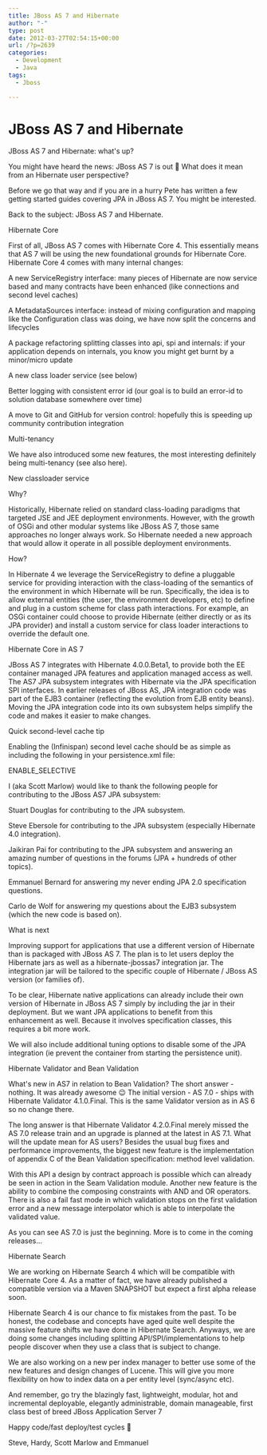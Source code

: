 ```yaml
---
title: JBoss AS 7 and Hibernate
author: "-"
type: post
date: 2012-03-27T02:54:15+00:00
url: /?p=2639
categories:
  - Development
  - Java
tags:
  - Jboss

---
```

# JBoss AS 7 and Hibernate
JBoss AS 7 and Hibernate: what's up?

You might have heard the news: JBoss AS 7 is out 🙂 What does it mean from an Hibernate user perspective?

Before we go that way and if you are in a hurry Pete has written a few getting started guides covering JPA in JBoss AS 7. You might be interested.

Back to the subject: JBoss AS 7 and Hibernate.

Hibernate Core

First of all, JBoss AS 7 comes with Hibernate Core 4. This essentially means that AS 7 will be using the new foundational grounds for Hibernate Core. Hibernate Core 4 comes with many internal changes:

A new ServiceRegistry interface: many pieces of Hibernate are now service based and many contracts have been enhanced (like connections and second level caches)
  
A MetadataSources interface: instead of mixing configuration and mapping like the Configuration class was doing, we have now split the concerns and lifecycles
  
A package refactoring splitting classes into api, spi and internals: if your application depends on internals, you know you might get burnt by a minor/micro update
  
A new class loader service (see below)
  
Better logging with consistent error id (our goal is to build an error-id to solution database somewhere over time)
  
A move to Git and GitHub for version control: hopefully this is speeding up community contribution integration
  
Multi-tenancy

We have also introduced some new features, the most interesting definitely being multi-tenancy (see also here).

New classloader service

Why?

Historically, Hibernate relied on standard class-loading paradigms that targeted JSE and JEE deployment environments. However, with the growth of OSGi and other modular systems like JBoss AS 7, those same approaches no longer always work. So Hibernate needed a new approach that would allow it operate in all possible deployment environments.

How?

In Hibernate 4 we leverage the ServiceRegistry to define a pluggable service for providing interaction with the class-loading of the semantics of the environment in which Hibernate will be run. Specifically, the idea is to allow external entities (the user, the environment developers, etc) to define and plug in a custom scheme for class path interactions. For example, an OSGi container could choose to provide Hibernate (either directly or as its JPA provider) and install a custom service for class loader interactions to override the default one.

Hibernate Core in AS 7

JBoss AS 7 integrates with Hibernate 4.0.0.Beta1, to provide both the EE container managed JPA features and application managed access as well. The AS7 JPA subsystem integrates with Hibernate via the JPA specification SPI interfaces. In earlier releases of JBoss AS, JPA integration code was part of the EJB3 container (reflecting the evolution from EJB entity beans). Moving the JPA integration code into its own subsystem helps simplify the code and makes it easier to make changes.

Quick second-level cache tip

Enabling the (Infinispan) second level cache should be as simple as including the following in your persistence.xml file:

ENABLE_SELECTIVE
  
I (aka Scott Marlow) would like to thank the following people for contributing to the JBoss AS7 JPA subsystem:

Stuart Douglas for contributing to the JPA subsystem.
  
Steve Ebersole for contributing to the JPA subsystem (especially Hibernate 4.0 integration).
  
Jaikiran Pai for contributing to the JPA subsystem and answering an amazing number of questions in the forums (JPA + hundreds of other topics).
  
Emmanuel Bernard for answering my never ending JPA 2.0 specification questions.
  
Carlo de Wolf for answering my questions about the EJB3 subsystem (which the new code is based on).
  
What is next

Improving support for applications that use a different version of Hibernate than is packaged with JBoss AS 7. The plan is to let users deploy the Hibernate jars as well as a hibernate-jbossas7 integration jar. The integration jar will be tailored to the specific couple of Hibernate / JBoss AS version (or families of).

To be clear, Hibernate native applications can already include their own version of Hibernate in JBoss AS 7 simply by including the jar in their deployment. But we want JPA applications to benefit from this enhancement as well. Because it involves specification classes, this requires a bit more work.

We will also include additional tuning options to disable some of the JPA integration (ie prevent the container from starting the persistence unit).

Hibernate Validator and Bean Validation

What's new in AS7 in relation to Bean Validation? The short answer - nothing. It was already awesome 😉 The initial version - AS 7.0 - ships with Hibernate Validator 4.1.0.Final. This is the same Validator version as in AS 6 so no change there.

The long answer is that Hibernate Validator 4.2.0.Final merely missed the AS 7.0 release train and an upgrade is planned at the latest in AS 7.1. What will the update mean for AS users? Besides the usual bug fixes and performance improvements, the biggest new feature is the implementation of appendix C of the Bean Validation specification: method level validation.

With this API a design by contract approach is possible which can already be seen in action in the Seam Validation module. Another new feature is the ability to combine the composing constraints with AND and OR operators. There is also a fail fast mode in which validation stops on the first validation error and a new message interpolator which is able to interpolate the validated value.

As you can see AS 7.0 is just the beginning. More is to come in the coming releases...

Hibernate Search

We are working on Hibernate Search 4 which will be compatible with Hibernate Core 4. As a matter of fact, we have already published a compatible version via a Maven SNAPSHOT but expect a first alpha release soon.

Hibernate Search 4 is our chance to fix mistakes from the past. To be honest, the codebase and concepts have aged quite well despite the massive feature shifts we have done in Hibernate Search. Anyways, we are doing some changes including splitting API/SPI/implementations to help people discover when they use a class that is subject to change.

We are also working on a new per index manager to better use some of the new features and design changes of Lucene. This will give you more flexibility on how to index data on a per entity level (sync/async etc).

And remember, go try the blazingly fast, lightweight, modular, hot and incremental deployable, elegantly administrable, domain manageable, first class best of breed JBoss Application Server 7

Happy code/fast deploy/test cycles 🙂

Steve, Hardy, Scott Marlow and Emmanuel